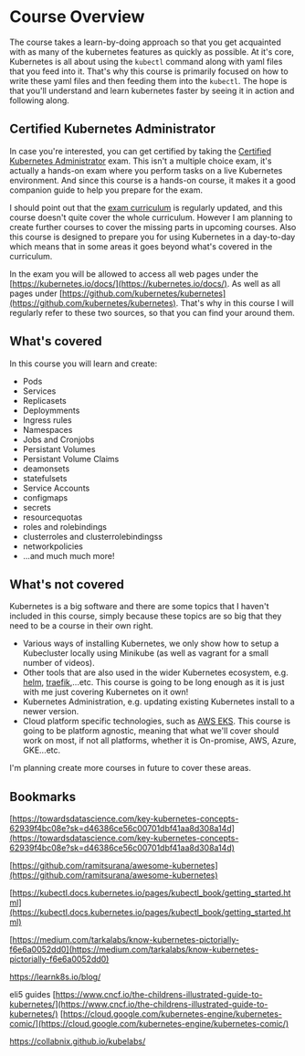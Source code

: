 # Course Overview

The course takes a learn-by-doing approach so that you get acquainted with as many of the kubernetes features as quickly as possible. At it's core, Kubernetes is all about using the  `kubectl` command along with yaml files that you feed into it. That's why this course is primarily focused on how to write these yaml files and then feeding them into the `kubectl`. The hope is that you'll understand and learn kubernetes faster by seeing it in action and following along.

## Certified Kubernetes Administrator

In case you're interested, you can get certified by taking the [Certified Kubernetes Administrator](https://www.cncf.io/certification/cka/) exam. This isn't a multiple choice exam, it's actually a hands-on exam where you perform tasks on a live Kubernetes environment. And since this course is a hands-on course, it makes it a good companion guide to help you prepare for the exam.

I should point out that the [exam curriculum](https://github.com/cncf/curriculum) is regularly updated, and this course doesn't quite cover the whole curriculum. However I am planning to create further courses to cover the missing parts in upcoming courses. Also this course is designed to prepare you for using Kubernetes in a day-to-day which means that in some areas it goes beyond what's covered in the curriculum.

In the exam you will be allowed to access all web pages under the [https://kubernetes.io/docs/](https://kubernetes.io/docs/). As well as all pages under [https://github.com/kubernetes/kubernetes](https://github.com/kubernetes/kubernetes). That's why in this course I will regularly refer to these two sources, so that you can find your around them.

## What's covered

In this course you will learn and create:

- Pods
- Services
- Replicasets
- Deploymments
- Ingress rules
- Namespaces
- Jobs and Cronjobs
- Persistant Volumes
- Persistant Volume Claims
- deamonsets
- statefulsets
- Service Accounts
- configmaps
- secrets
- resourcequotas
- roles and rolebindings
- clusterroles and clusterrolebindingss
- networkpolicies
- ...and much much more!


## What's not covered

Kubernetes is a big software and there are some topics that I haven't included in this course, simply because these topics are so big that they need to be a course in their own right. 

- Various ways of installing Kubernetes, we only show how to setup a Kubecluster locally using Minikube (as well as vagrant for a small number of videos).
- Other tools that are also used in the wider Kubernetes ecosystem, e.g. [helm](https://helm.sh/), [traefik](https://traefik.io/),...etc. This course is going to be long enough as it is just with me just covering Kubernetes on it own!
- Kubernetes Administration, e.g. updating existing Kubernetes install to a newer version.
- Cloud platform specific technologies, such as [AWS EKS](https://aws.amazon.com/eks/). This course is going to be platform agnostic, meaning that what we'll cover should work on most, if not all platforms, whether it is On-promise, AWS, Azure, GKE...etc.

I'm planning create more courses in future to cover these areas.


## Bookmarks

[https://towardsdatascience.com/key-kubernetes-concepts-62939f4bc08e?sk=d46386ce56c00701dbf41aa8d308a14d](https://towardsdatascience.com/key-kubernetes-concepts-62939f4bc08e?sk=d46386ce56c00701dbf41aa8d308a14d)

[https://github.com/ramitsurana/awesome-kubernetes](https://github.com/ramitsurana/awesome-kubernetes)

[https://kubectl.docs.kubernetes.io/pages/kubectl_book/getting_started.html](https://kubectl.docs.kubernetes.io/pages/kubectl_book/getting_started.html)

[https://medium.com/tarkalabs/know-kubernetes-pictorially-f6e6a0052dd0](https://medium.com/tarkalabs/know-kubernetes-pictorially-f6e6a0052dd0)

https://learnk8s.io/blog/

eli5 guides
[https://www.cncf.io/the-childrens-illustrated-guide-to-kubernetes/](https://www.cncf.io/the-childrens-illustrated-guide-to-kubernetes/)
[https://cloud.google.com/kubernetes-engine/kubernetes-comic/](https://cloud.google.com/kubernetes-engine/kubernetes-comic/)

https://collabnix.github.io/kubelabs/